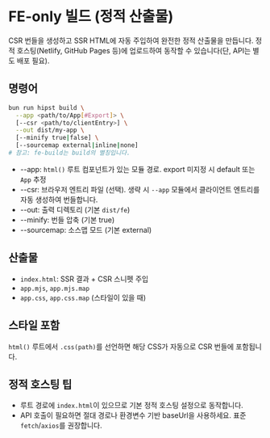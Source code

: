 # FE-only 빌드 (정적 산출물)

CSR 번들을 생성하고 SSR HTML에 자동 주입하여 완전한 정적 산출물을 만듭니다. 정적 호스팅(Netlify, GitHub Pages 등)에 업로드하여 동작할 수 있습니다(단, API는 별도 배포 필요).

## 명령어
```bash
bun run hipst build \
  --app <path/to/App[#Export]> \
  [--csr <path/to/clientEntry>] \
  --out dist/my-app \
  [--minify true|false] \
  [--sourcemap external|inline|none]
# 참고: fe-build는 build의 별칭입니다.
```

- --app: `html()` 루트 컴포넌트가 있는 모듈 경로. export 미지정 시 default 또는 `App` 추정
- --csr: 브라우저 엔트리 파일 (선택). 생략 시 `--app` 모듈에서 클라이언트 엔트리를 자동 생성하여 번들합니다.
- --out: 출력 디렉토리 (기본 `dist/fe`)
- --minify: 번들 압축 (기본 true)
- --sourcemap: 소스맵 모드 (기본 external)

## 산출물
- `index.html`: SSR 결과 + CSR 스니펫 주입
- `app.mjs`, `app.mjs.map`
- `app.css`, `app.css.map` (스타일이 있을 때)

## 스타일 포함
`html()` 루트에서 `.css(path)`를 선언하면 해당 CSS가 자동으로 CSR 번들에 포함됩니다.

## 정적 호스팅 팁
- 루트 경로에 `index.html`이 있으므로 기본 정적 호스팅 설정으로 동작합니다.
- API 호출이 필요하면 절대 경로나 환경변수 기반 baseUrl을 사용하세요. 표준 `fetch`/`axios`를 권장합니다.

